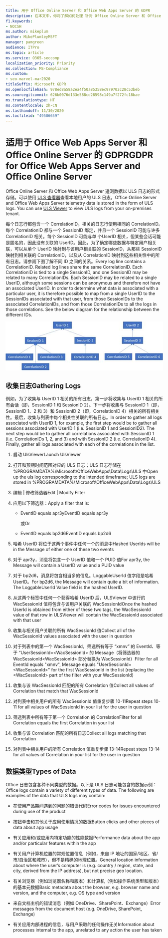 ```yaml
---
title: 用于 Office Online Server 和 Office Web Apps Server 的 GDPR
description: 在本文中，你将了解如何处理 针对 Office Online Server 和 Office Web Apps Server 的 GDPR 要求。
f1.keywords:
- NOCSH
ms.author: mikeplum
author: MikePlumleyMSFT
manager: pamgreen
audience: ITPro
ms.topic: article
ms.service: O365-seccomp
localization_priority: Priority
ms.collection: MS-Compliance
ms.custom:
- seo-marvel-mar2020
titleSuffix: Microsoft GDPR
ms.openlocfilehash: 978ed8a58a2ea4f50a85358ec979702c28c53beb
ms.sourcegitcommit: 626b0076d133e588cd28598c149a7f272fc18bae
ms.translationtype: HT
ms.contentlocale: zh-CN
ms.lasthandoff: 11/30/2020
ms.locfileid: "49506659"
---
```

# <a name="gdpr-for-office-web-apps-server-and-office-online-server"></a><span data-ttu-id="32bd7-103">适用于 Office Web Apps Server 和 Office Online Server 的 GDPR</span><span class="sxs-lookup"><span data-stu-id="32bd7-103">GDPR for Office Web Apps Server and Office Online Server</span></span>

<span data-ttu-id="32bd7-p101">Office Online Server 和 Office Web Apps Server 遥测数据以 ULS 日志的形式存储。可以使用 [ULS 查看器](https://www.microsoft.com/download/details.aspx?id=44020)查看本地租户的 ULS 日志。</span><span class="sxs-lookup"><span data-stu-id="32bd7-p101">Office Online Server and Office Web Apps Server telemetry data is stored in the form of ULS logs. You can use [ULS Viewer](https://www.microsoft.com/download/details.aspx?id=44020) to view ULS logs from your on-premises tenant.</span></span>

<span data-ttu-id="32bd7-p102">每个日志行都包含一个 CorrelationID。相关的日志行使用相同的 CorrelationID。每个 CorrelationID 都与一个 SessionID 绑定，并且一个 SessionID 可能与许多 CorrelationID 相关。每个 SessionID 可能与单 个UserID 相关，但某些会话可能是匿名的，因此没有关联的 UserID。因此，为了确定哪些数据与特定用户相关联，可以从单个 UserID 映射到与该用户相关联的 SessionID，从那些 SessionID 映射到相关联的 CorrelationID，以及从 CorrelationID 映射到这些相关性中的所有日志。请参阅下图了解不同 ID 之间的关系。</span><span class="sxs-lookup"><span data-stu-id="32bd7-p102">Every log line contains a CorrelationID. Related log lines share the same CorrelationID. Each CorrelationID is tied to a single SessionID, and one SessionID may be related to many CorrelationIDs. Each SessionID may be related to a single UserID, although some sessions can be anonymous and therefore not have an associated UserID. In order to determine what data is associated with a particular user, it is therefore possible to map from a single UserID to the SessionIDs associated with that user, from those SessionIDs to the associated CorrelationIDs, and from those CorrelationIDs to all the logs in those correlations. See the below diagram for the relationship between the different IDs.</span></span>

![显示 SessionIDs 和 CorrelationIds 之间关系的流程图](../media/gdpr-for-office-online-server-image1.jpg)

## <a name="gathering-logs"></a><span data-ttu-id="32bd7-113">收集日志</span><span class="sxs-lookup"><span data-stu-id="32bd7-113">Gathering Logs</span></span>

<span data-ttu-id="32bd7-p103">例如，为了收集与 UserID 1 相关的所有日志，第一步将收集与 UserID 1 相关的所有会话（即，SessionID 1 和 SessionID 2）。下一步将收集与 SessionID 1（即，SessionID 1、2 和 3）和 SessionID 2（即，CorrelationID 4）相关的所有相关性。最后，收集与列表中每个相关性关联的所有日志。</span><span class="sxs-lookup"><span data-stu-id="32bd7-p103">In order to gather all logs associated with UserID 1, for example, the first step would be to gather all sessions associated with UserID 1 (i.e. SessionID 1 and SessionID2). The next step would be to gather all correlations associated with SessionID 1 (i.e. CorrelationIDs 1, 2, and 3) and with SessionID 2 (i.e. CorrelationID 4). Finally, gather all logs associated with each of the correlations in the list.</span></span>

1. <span data-ttu-id="32bd7-117">启动 UlsViewer</span><span class="sxs-lookup"><span data-stu-id="32bd7-117">Launch UlsViewer</span></span>

2. <span data-ttu-id="32bd7-118">打开和预期时间范围对应的 ULS 日志；ULS 日志存储在 %PROGRAMDATA%\\Microsoft\\OfficeWebApps\\Data\\Logs\\ULS 中</span><span class="sxs-lookup"><span data-stu-id="32bd7-118">Open up the uls log corresponding to the intended timeframe; ULS logs are stored in %PROGRAMDATA%\\Microsoft\\OfficeWebApps\\Data\\Logs\\ULS</span></span>

3. <span data-ttu-id="32bd7-119">编辑 | 修改筛选器</span><span class="sxs-lookup"><span data-stu-id="32bd7-119">Edit | Modify Filter</span></span>

4. <span data-ttu-id="32bd7-120">应用以下筛选器：</span><span class="sxs-lookup"><span data-stu-id="32bd7-120">Apply a filter that is:</span></span>

    - <span data-ttu-id="32bd7-121">EventID equals apr3y</span><span class="sxs-lookup"><span data-stu-id="32bd7-121">EventID equals apr3y</span></span>

      <span data-ttu-id="32bd7-122">或</span><span class="sxs-lookup"><span data-stu-id="32bd7-122">Or</span></span>

    - <span data-ttu-id="32bd7-123">EventID equals bp2d6</span><span class="sxs-lookup"><span data-stu-id="32bd7-123">EventID equals bp2d6</span></span>

5. <span data-ttu-id="32bd7-124">哈希 UserID 将位于这两个事件中任何一个的消息中</span><span class="sxs-lookup"><span data-stu-id="32bd7-124">Hashed UserIds will be in the Message of either one of these two events</span></span>

6. <span data-ttu-id="32bd7-125">对于 apr3y，消息将包含一个 UserID 值和一个 PUID 值</span><span class="sxs-lookup"><span data-stu-id="32bd7-125">For apr3y, the Message will contain a UserID value and a PUID value</span></span>

7. <span data-ttu-id="32bd7-p104">对于 bp2d6，消息将包含相当多的信息。LoggableUserId 值字段是哈希 UserID。</span><span class="sxs-lookup"><span data-stu-id="32bd7-p104">For bp2d6, the Message will contain quite a bit of information. The LoggableUserId Value field is the hashed UserID.</span></span>

8. <span data-ttu-id="32bd7-128">从这两个标签中任何一个获得哈希 UserID 后，ULSViewer 中该行的 WacSessionId 值将包含与该用户关联的 WacSessionId</span><span class="sxs-lookup"><span data-stu-id="32bd7-128">Once the hashed UserId is obtained from either of these two tags, the WacSessionId value of that row in ULSViewer will contain the WacSessionId associated with that user</span></span>

9. <span data-ttu-id="32bd7-129">收集与相关用户关联的所有 WacSessionId 值</span><span class="sxs-lookup"><span data-stu-id="32bd7-129">Collect all of the WacSessionId values associated with the user in question</span></span>

10. <span data-ttu-id="32bd7-130">对于列表中的第一个 WacSessionId，筛选所有等于 “xmnv” 的 EventId、等于 “UserSessionId=\<WacSessionId\> 的 Message（将筛选器的 WacSessionId\<WacSessionId\> 部分替换为 WacSessionId）</span><span class="sxs-lookup"><span data-stu-id="32bd7-130">Filter for all EventId equals "xmnv", Message equals "UserSessionId=\<WacSessionId\>" for the first WacSessionId in the list (replacing the \<WacSessionId\> part of the filter with your WacSessionId)</span></span>

11. <span data-ttu-id="32bd7-131">收集与该 WacSessionId 匹配的所有 Correlation 值</span><span class="sxs-lookup"><span data-stu-id="32bd7-131">Collect all values of Correlation that match that WacSessionId</span></span>

12. <span data-ttu-id="32bd7-132">对列表中相关用户的所有 WacSessionId 值重复步骤 10-11</span><span class="sxs-lookup"><span data-stu-id="32bd7-132">Repeat steps 10-11 for all values of WacSessionId in your list for the user in question</span></span>

13. <span data-ttu-id="32bd7-133">筛选列表中所有等于第一个 Correlation 的 Correlation</span><span class="sxs-lookup"><span data-stu-id="32bd7-133">Filter for all Correlation equals the first Correlation in your list</span></span>

14. <span data-ttu-id="32bd7-134">收集与该 Correlation 匹配的所有日志</span><span class="sxs-lookup"><span data-stu-id="32bd7-134">Collect all logs matching that Correlation</span></span>

15. <span data-ttu-id="32bd7-135">对列表中相关用户的所有 Correlation 值重复步骤 13-14</span><span class="sxs-lookup"><span data-stu-id="32bd7-135">Repeat steps 13-14 for all values of Correlation in your list for the user in question</span></span>

## <a name="types-of-data"></a><span data-ttu-id="32bd7-136">数据类型</span><span class="sxs-lookup"><span data-stu-id="32bd7-136">Types of Data</span></span>

<span data-ttu-id="32bd7-p105">Office 日志包含各种不同类型的数据。以下是 ULS 日志可能包含的数据示例：</span><span class="sxs-lookup"><span data-stu-id="32bd7-p105">Office logs contain a variety of different types of data. The following are examples of the data that ULS logs may contain:</span></span>

- <span data-ttu-id="32bd7-139">在使用产品期间遇到的问题的错误代码</span><span class="sxs-lookup"><span data-stu-id="32bd7-139">Error codes for issues encountered during use of the product</span></span>

- <span data-ttu-id="32bd7-140">按钮单击和其他关于应用使用情况的数据</span><span class="sxs-lookup"><span data-stu-id="32bd7-140">Button clicks and other pieces of data about app usage</span></span>

- <span data-ttu-id="32bd7-141">有关应用和/或应用内特定功能的性能数据</span><span class="sxs-lookup"><span data-stu-id="32bd7-141">Performance data about the app and/or particular features within the app</span></span>

- <span data-ttu-id="32bd7-142">有关用户计算机位置的常规位置信息（例如，来自 IP 地址的国家/地区、省/市/自治区和城市），但不是精确的地理位置。</span><span class="sxs-lookup"><span data-stu-id="32bd7-142">General location information about where the user’s computer is (e.g. country / region, state, and city, derived from the IP address), but not precise geo location.</span></span>

- <span data-ttu-id="32bd7-143">有关浏览器（例如浏览器名称和版本）和计算机（例如操作系统类型和版本）的基本元数据</span><span class="sxs-lookup"><span data-stu-id="32bd7-143">Basic metadata about the browser, e.g. browser name and version, and the computer, e.g. OS type and version</span></span>

- <span data-ttu-id="32bd7-144">来自文档主机的错误消息（例如 OneDrive、SharePoint、Exchange）</span><span class="sxs-lookup"><span data-stu-id="32bd7-144">Error messages from the document host (e.g. OneDrive, SharePoint, Exchange)</span></span>

- <span data-ttu-id="32bd7-145">有关应用内部进程的信息，与用户采取的任何操作无关</span><span class="sxs-lookup"><span data-stu-id="32bd7-145">Information about processes internal to the app, unrelated to any action the user has taken</span></span>
